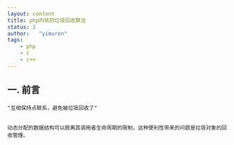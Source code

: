 ```yaml
---
layout: content
title: php内核的垃圾回收算法
status: 2 
author:   "yimuren"
tags:
    - php
    - c
    - c++
---
```


## 一. 前言

    "互相保持点联系，避免被垃圾回收了"


    动态分配的数据结构可以脱离其调用者生命周期的限制，这种便利性带来的问题是垃圾对象的回收管理。